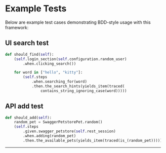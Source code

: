 # Example Tests

Below are example test cases demonstrating BDD-style usage with this framework:

## UI search test

```python
def should_find(self):
    (self.login_section(self.configuration.random_user)
        .when.clicking_search())

    for word in ["hello", "kitty"]:
        (self.steps
            .when.searching_for(word)
            .then.the_search_hints(yields_item(traced(
                contains_string_ignoring_case(word)))))
```

## API add test

```python
def should_add(self):
    random_pet = SwaggerPetstorePet.random()
    (self.steps
        .given.swagger_petstore(self.rest_session)
        .when.adding(random_pet)
        .then.the_available_pets(yields_item(traced(is_(random_pet)))))
```

---
